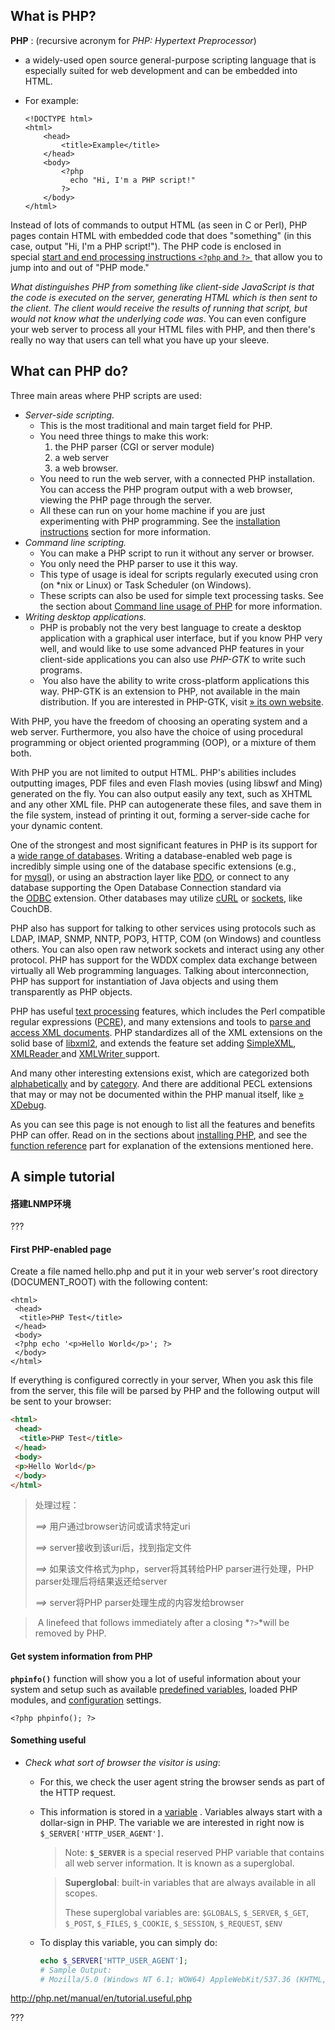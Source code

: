 ## What is PHP?

**PHP** : (recursive acronym for *PHP: Hypertext Preprocessor*)

- a widely-used open source general-purpose scripting language that is especially suited for web development and can be embedded into HTML.

- For example:

  ```php+HTML
  <!DOCTYPE html>
  <html>
      <head>
          <title>Example</title>
      </head>
      <body>
          <?php
          	echo "Hi, I'm a PHP script!"
          ?>
      </body>
  </html>
  ```

  

Instead of lots of commands to output HTML (as seen in C or Perl), PHP pages contain HTML with embedded code that does "something" (in this case, output "Hi, I'm a PHP script!"). The PHP code is enclosed in special [start and end processing instructions `<?php` and `?>` ](http://php.net/manual/en/language.basic-syntax.phpmode.php) that allow you to jump into and out of "PHP mode." 

*What distinguishes PHP from something like client-side JavaScript is that the code is executed on the server, generating HTML which is then sent to the client*. *The client would receive the results of running that script, but would not know what the underlying code was*. You can even configure your web server to process all your HTML files with PHP, and then there's really no way that users can tell what you have up your sleeve. 



## What can PHP do?

Three main areas where PHP scripts are used:

- *Server-side scripting.*
  - This is the most traditional and main target field for PHP. 
  - You need three things to make this work:
    1. the PHP parser (CGI or server module)
    2. a web server
    3. a web browser.
  - You need to run the web server, with a connected PHP installation. You can access the PHP program output with a web browser, viewing the PHP page through the server. 
  - All these can run on your home machine if you are just experimenting with PHP programming. See the [installation instructions](http://php.net/manual/en/install.php) section for more information. 
- *Command line scripting.*
  - You can make a PHP script to run it without any server or browser. 
  - You only need the PHP parser to use it this way. 
  - This type of usage is ideal for scripts regularly executed using cron (on *nix or Linux) or Task Scheduler (on Windows).  
  - These scripts can also be used for simple text processing tasks. See the section about [Command line usage of PHP](http://php.net/manual/en/features.commandline.php) for more information. 
- *Writing desktop applications.*
  - PHP is probably not the very best language to create a desktop application with a graphical user interface, but if you know PHP very well, and would like to use some advanced PHP features in your client-side applications you can also use *PHP-GTK* to write such programs. 
  -  You also have the ability to write cross-platform applications this way. PHP-GTK is an extension to PHP, not available in the main distribution. If you are interested in PHP-GTK, visit [» its own website](http://gtk.php.net/). 



With PHP, you have the freedom of choosing an operating system and a web server. Furthermore, you also have the choice of using procedural programming or object oriented programming (OOP), or a mixture of them both. 

With PHP you are not limited to output HTML. PHP's abilities includes outputting images, PDF files and even Flash movies (using libswf and Ming) generated on the fly. You can also output easily any text, such as XHTML and any other XML file. PHP can autogenerate these files, and save them in the file system, instead of printing it out, forming a server-side cache for your dynamic content. 

One of the strongest and most significant features in PHP is its support for a [wide range of databases](http://php.net/manual/en/refs.database.php). Writing a database-enabled web page is incredibly simple using one of the database specific extensions (e.g., for [mysql](http://php.net/manual/en/book.mysqli.php)), or using an abstraction layer like [PDO](http://php.net/manual/en/book.pdo.php), or connect to any database supporting the Open Database Connection standard via the [ODBC](http://php.net/manual/en/book.uodbc.php) extension. Other databases may utilize [cURL](http://php.net/manual/en/book.curl.php) or [sockets](http://php.net/manual/en/book.sockets.php), like CouchDB. 

PHP also has support for talking to other services using protocols such as LDAP, IMAP, SNMP, NNTP, POP3, HTTP, COM (on Windows) and countless others. You can also open raw network sockets and interact using any other protocol. PHP has support for the WDDX complex data exchange between virtually all Web programming languages. Talking about interconnection, PHP has support for instantiation of Java objects and using them transparently as PHP objects. 

PHP has useful [text processing](http://php.net/manual/en/refs.basic.text.php) features, which includes the Perl compatible regular expressions ([PCRE](http://php.net/manual/en/book.pcre.php)), and many extensions and tools to [parse and access XML documents](http://php.net/manual/en/refs.xml.php). PHP standardizes all of the XML extensions on the solid base of [libxml2](http://php.net/manual/en/book.libxml.php), and extends the feature set adding [SimpleXML](http://php.net/manual/en/book.simplexml.php), [XMLReader ](http://php.net/manual/en/book.xmlreader.php)and [XMLWriter ](http://php.net/manual/en/book.xmlwriter.php)support.

And many other interesting extensions exist, which are categorized both [alphabetically](http://php.net/manual/en/extensions.php) and by [category](http://php.net/manual/en/funcref.php). And there are additional PECL extensions that may or may not be documented within the PHP manual itself, like [» XDebug](http://xdebug.org/).

As you can see this page is not enough to list all the features and benefits PHP can offer. Read on in the sections about [installing PHP](http://php.net/manual/en/install.php), and see the [function reference](http://php.net/manual/en/funcref.php) part for explanation of the extensions mentioned here.

## A simple tutorial

#### 搭建LNMP环境

???



#### First PHP-enabled page

Create a file named hello.php and put it in your web server's root directory (DOCUMENT_ROOT) with the following content: 

```php+HTML
<html>
 <head>
  <title>PHP Test</title>
 </head>
 <body>
 <?php echo '<p>Hello World</p>'; ?> 
 </body>
</html>
```

If everything is configured correctly in your server, When you ask this file from the server, this file will be parsed by PHP and the following output will be sent to your browser: 

```html
<html>
 <head>
  <title>PHP Test</title>
 </head>
 <body>
 <p>Hello World</p>
 </body>
</html>
```

> 处理过程：
>
>  *==>* 用户通过browser访问或请求特定uri 
>
>  *==>* server接收到该uri后，找到指定文件
>
>  *==>* 如果该文件格式为php，server将其转给PHP parser进行处理，PHP parser处理后将结果返还给server
>
>  *==>* server将PHP parser处理生成的内容发给browser



>  A linefeed that follows immediately after a closing *`?>`*will be removed by PHP.  



#### Get system information from PHP

**`phpinfo()`** function will show you a lot of useful information about your system and setup such as available [predefined variables](http://php.net/manual/en/language.variables.predefined.php), loaded PHP modules, and [configuration](http://php.net/manual/en/configuration.php) settings. 

```php+HTML
<?php phpinfo(); ?>
```



#### Something useful

- *Check what sort of browser the visitor is using*:

  - For this, we check the user agent string the browser sends as part of the HTTP request.

  - This information is stored in a [variable](http://php.net/manual/en/language.variables.php) . Variables always start with a dollar-sign in PHP. The variable we are interested in right now is `$_SERVER['HTTP_USER_AGENT']`.

    > Note: **`$_SERVER`** is a special reserved PHP variable that contains all web server information. It is known as a superglobal.

    > **Superglobal**: built-in variables that are always available in all scopes.
    >
    > These superglobal variables are:  `$GLOBALS`, `$_SERVER`, `$_GET`, `$_POST`, `$_FILES`, `$_COOKIE`, `$_SESSION`, `$_REQUEST`, `$ENV` 

  - To display this variable, you can simply do:

    ```php
    echo $_SERVER['HTTP_USER_AGENT'];
    # Sample Output:
    # Mozilla/5.0 (Windows NT 6.1; WOW64) AppleWebKit/537.36 (KHTML, like Gecko) Chrome/68.0.3440.106 Safari/537.36
    ```

    

http://php.net/manual/en/tutorial.useful.php



???